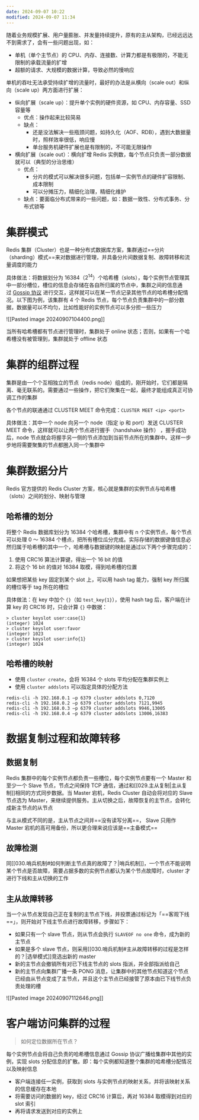 ```yaml
---
date: 2024-09-07 10:22
modified: 2024-09-07 11:34
---
```


随着业务规模扩展、用户量膨胀、并发量持续提升，原有的主从架构，已经远远达不到需求了，会有一些问题出现，如：

- 单机（单个主节点）的 CPU、内存、连接数、计算力都是有极限的，不能无限制的承载流量的扩增
- 超额的请求、大规模的数据计算，导致必然的慢响应

单机的吞吐无法承受持续扩增的流量时，最好的办法是从横向（scale out）和纵向（scale up）两方面进行扩展：

- 纵向扩展（scale up）：提升单个实例的硬件资源，如 CPU、内存容量、SSD 容量等
	- 优点：操作起来比较简易
	- 缺点：
		- 还是没法解决一些瓶颈问题，如持久化（AOF、RDB），遇到大数据量时，照样效率很低，响应慢
		- 单台服务机硬件扩展也是有限制的，不可能无限操作
- 横向扩展（scale out）：横向扩增 Redis 实例数，每个节点只负责一部分数据就可以（典型的分治思维）
	- 优点：
		- 分片的模式可以解决很多问题，包括单一实例节点的硬件扩容限制、成本限制
		- 可以分摊压力，精细化治理，精细化维护
	- 缺点：要面临分布式带来的一些问题，如：数据一致性、分布式事务、分布式锁等

# 集群模式

Redis 集群（Cluster）也是一种分布式数据库方案，集群通过==分片（sharding）模式==来对数据进行管理，并具备分片间数据复制、故障转移和流量调度的能力

具体做法：将数据划分为 16384（$2^{14}$）个哈希槽（slots），每个实例节点管理其中一部分槽位，槽位的信息会存储在各自所归属的节点中，集群之间的信息通过 [Gossip 协议](https://www.jianshu.com/p/37231c0455a9) 进行交互，这样就可以在某一节点记录其他节点的哈希槽分配情况。以下图为例，该集群有 4 个 Redis 节点，每个节点负责集群中的一部分数据，数据量可以不均匀，比如性能好的实例节点可以多分担一些压力

![[Pasted image 20240907104400.png]]

当所有哈希槽都有节点进行管理时，集群处于 online 状态；否则，如果有一个哈希槽没有被管理到，集群就处于 offline 状态

# 集群的组群过程

集群是由一个个互相独立的节点（redis node）组成的，刚开始时，它们都是隔离、毫无联系的。需要通过一些操作，把它们聚集在一起，最终才能组成真正可协调工作的集群

各个节点的联通通过 CLUSTER MEET 命令完成：`CLUSTER MEET <ip> <port>`

具体做法：其中一个 node 向另一个 node（指定 ip 和 port）发送 CLUSTER MEET 命令，这样就可以让两个节点进行握手（handshake 操作） ，握手成功后，node 节点就会将握手另一侧的节点添加到当前节点所在的集群中。这样一步步地将需要聚集的节点都圈入同一个集群中

# 集群数据分片

Redis 官方提供的 Redis Cluster 方案，核心就是集群的实例节点与哈希槽（slots）之间的划分、映射与管理

## 哈希槽的划分

将整个 Redis 数据库划分为 16384 个哈希槽，集群中有 n 个实例节点，每个节点可以处理 0 ～ 16384 个槽点，把所有槽位瓜分完成。实际存储的数据键值信息必然归属于哈希槽的其中一个，哈希槽与数据键的映射是通过以下两个步骤完成的：

1. 使用 CRC16 算法计算键，得出一个 16 bit 的值
2. 将这个 16 bit 的值对 16384 取模，得到哈希槽的位置

如果想把某些 key 固定到某个 slot 上，可以用 hash tag 能力，强制 key 所归属的槽位等于 tag 所在的槽位

具体做法：在 key 中加个 `{}`（如 `test_key{1}`），使用 hash tag 后，客户端在计算 key 的 CRC16 时，只会计算 `{}` 中数据：

```shell
> cluster keyslot user:case{1}
(integer) 1024
> cluster keyslot user:favor
(integer) 1023
> cluster keyslot user:info{1}
(integer) 1024
```

## 哈希槽的映射

- 使用 `cluster create`，会将 16384 个 slots 平均分配在集群实例上
- 使用 `cluster addslots` 可以指定具体的分配方法

```shell
redis-cli -h 192.168.0.1 –p 6379 cluster addslots 0,7120
redis-cli -h 192.168.0.2 –p 6379 cluster addslots 7121,9945
redis-cli -h 192.168.0.3 –p 6379 cluster addslots 9946,13005
redis-cli -h 192.168.0.4 –p 6379 cluster addslots 13006,16383
```

# 数据复制过程和故障转移

## 数据复制

Redis 集群中的每个实例节点都负责一些槽位，每个实例节点要有一个 Master 和至少一个 Slave 节点，节点之间保持 TCP 通信，通过和[[029.主从复制|主从复制]]相同的方式同步数据。当 Master 宕机，Redis Cluster 自动会将对应的 Slave 节点选为 Master，来继续提供服务。主从切换之后，故障恢复的主节点，会转化成新主节点的从节点

与主从模式不同的是，主从节点之间并==没有读写分离==， Slave 只用作 Master 宕机的高可用备份，所以更合理来说应该是==主备模式==

## 故障检测

同[[030.哨兵机制#如何判断主节点真的故障了？|哨兵机制]]，一个节点不能说明某个节点是否故障，需要占据多数的实例节点都认为某个节点故障时，cluster 才进行下线和主从切换的工作

## 主从故障转移

当一个从节点发现自己正在复制的主节点下线，并投票通过标记为「==客观下线==」，则开始对下线主节点进行故障转移，步骤如下：

- 如果只有一个 slave 节点，则从节点会执行 `SLAVEOF no one` 命令，成为新的主节点
- 如果是多个 slave 节点，则采用[[030.哨兵机制#主从故障转移的过程是怎样的？|选举模式]]竞选出新的 master
- 新的主节点会撤销所有对已下线主节点的 slots 指派，并全部指派给自己
- 新的主节点向集群广播一条 PONG 消息，让集群中的其他节点知道这个节点已经由从节点变成了主节点，并且这个主节点已经接管了原本由已下线节点负责处理的槽

![[Pasted image 20240907112646.png]]

# 客户端访问集群的过程

> 如何定位数据所在节点？

每个实例节点会将自己负责的哈希槽信息通过 Gossip 协议广播给集群中其他的实例，实现 slots 分配信息的扩散。即：每个实例都知道整个集群的哈希槽分配情况以及映射信息

- 客户端连接任一实例，获取到 slots 与实例节点的映射关系，并将该映射关系的信息缓存在本地
- 将需要访问的数据的 key，经过 CRC16 计算后，再对 16384 取模得到对应的 slot 索引
- 再将请求发送到对应的实例上
